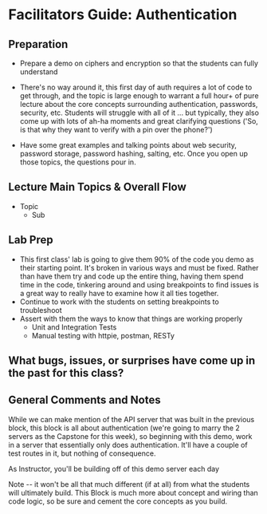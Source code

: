 # Facilitators Guide: Authentication

## Preparation
* Prepare a demo on ciphers and encryption so that the students can fully understand

* There's no way around it, this first day of auth requires a lot of code to get through, and the topic is large enough to warrant a full hour+ of pure lecture about the core concepts surrounding authentication, passwords, security, etc.  Students will struggle with all of it ... but typically, they also come up with lots of ah-ha moments and great clarifying questions ('So, is that why they want to verify with a pin over the phone?')

* Have some great examples and talking points about web security, password storage, password hashing, salting, etc. Once you open up those topics, the questions pour in.


## Lecture Main Topics & Overall Flow
* Topic
  * Sub
  
## Lab Prep

* This first class' lab is going to give them 90% of the code you demo as their starting point. It's broken in various ways and must be fixed. Rather than have them try and code up the entire thing, having them spend time in the code, tinkering around and using breakpoints to find issues is a great way to really have to examine how it all ties together.
* Continue to work with the students on setting breakpoints to troubleshoot
* Assert with them the ways to know that things are working properly 
  * Unit and Integration Tests
  * Manual testing with httpie, postman, RESTy

## What bugs, issues, or surprises have come up in the past for this class?


## General Comments and Notes

While we can make mention of the API server that was built in the previous block, this block is all about authentication (we're going to marry the 2 servers as the Capstone for this week), so beginning with this demo, work in a server that essentially only does authentication.  It'll have a couple of test routes in it, but nothing of consequence.

As Instructor, you'll be building off of this demo server each day

Note -- it won't be all that much different (if at all) from what the students will ultimately build. This Block is much more about concept and wiring than code logic, so be sure and cement the core concepts as you build.

